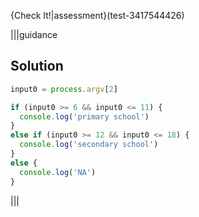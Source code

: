 {Check It!|assessment}(test-3417544426)

|||guidance
## Solution
```javascript
input0 = process.argv[2]

if (input0 >= 6 && input0 <= 11) {
  console.log('primary school')
}
else if (input0 >= 12 && input0 <= 18) {
  console.log('secondary school')
}
else {
  console.log('NA')
}
```
|||